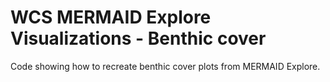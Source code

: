 # WCS MERMAID Explore Visualizations - Benthic cover
Code showing how to recreate benthic cover plots from MERMAID Explore.
